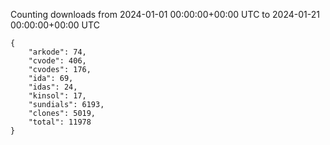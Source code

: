 
Counting downloads from 2024-01-01 00:00:00+00:00 UTC to 2024-01-21 00:00:00+00:00 UTC

```
{
    "arkode": 74,
    "cvode": 406,
    "cvodes": 176,
    "ida": 69,
    "idas": 24,
    "kinsol": 17,
    "sundials": 6193,
    "clones": 5019,
    "total": 11978
}
```
